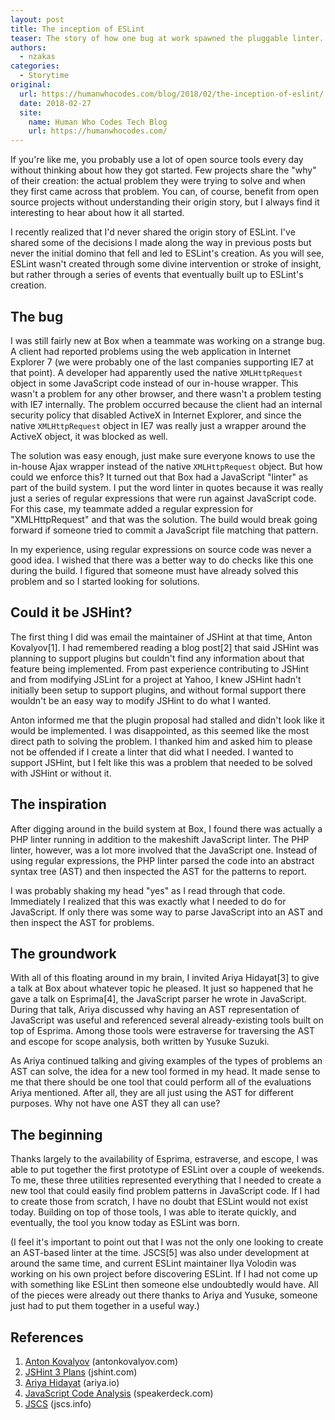 ```yaml
---
layout: post
title: The inception of ESLint
teaser: The story of how one bug at work spawned the pluggable linter.
authors:
  - nzakas
categories:
  - Storytime
original:
  url: https://humanwhocodes.com/blog/2018/02/the-inception-of-eslint/
  date: 2018-02-27
  site:
    name: Human Who Codes Tech Blog
    url: https://humanwhocodes.com/
---
```


If you're like me, you probably use a lot of open source tools every day without thinking about how they got started. Few projects share the "why" of their creation: the actual problem they were trying to solve and when they first came across that problem. You can, of course, benefit from open source projects without understanding their origin story, but I always find it interesting to hear about how it all started.

I recently realized that I'd never shared the origin story of ESLint. I've shared some of the decisions I made along the way in previous posts but never the initial domino that fell and led to ESLint's creation. As you will see, ESLint wasn't created through some divine intervention or stroke of insight, but rather through a series of events that eventually built up to ESLint's creation.

## The bug

I was still fairly new at Box when a teammate was working on a strange bug. A client had reported problems using the web application in Internet Explorer 7 (we were probably one of the last companies supporting IE7 at that point). A developer had apparently used the native `XMLHttpRequest` object in some JavaScript code instead of our in-house wrapper. This wasn't a problem for any other browser, and there wasn't a problem testing with IE7 internally. The problem occurred because the client had an internal security policy that disabled ActiveX in Internet Explorer, and since the native `XMLHttpRequest` object in IE7 was really just a wrapper around the ActiveX object, it was blocked as well.

The solution was easy enough, just make sure everyone knows to use the in-house Ajax wrapper instead of the native `XMLHttpRequest` object. But how could we enforce this? It turned out that Box had a JavaScript "linter" as part of the build system. I put the word linter in quotes because it was really just a series of regular expressions that were run against JavaScript code. For this case, my teammate added a regular expression for "XMLHttpRequest" and that was the solution. The build would break going forward if someone tried to commit a JavaScript file matching that pattern.

In my experience, using regular expressions on source code was never a good idea. I wished that there was a better way to do checks like this one during the build. I figured that someone must have already solved this problem and so I started looking for solutions.

## Could it be JSHint?

The first thing I did was email the maintainer of JSHint at that time, Anton Kovalyov[1]. I had remembered reading a blog post[2] that said JSHint was planning to support plugins but couldn't find any information about that feature being implemented. From past experience contributing to JSHint and from modifying JSLint for a project at Yahoo, I knew JSHint hadn't initially been setup to support plugins, and without formal support there wouldn't be an easy way to modify JSHint to do what I wanted.

Anton informed me that the plugin proposal had stalled and didn't look like it would be implemented. I was disappointed, as this seemed like the most direct path to solving the problem. I thanked him and asked him to please not be offended if I create a linter that did what I needed. I wanted to support JSHint, but I felt like this was a problem that needed to be solved with JSHint or without it.

## The inspiration

After digging around in the build system at Box, I found there was actually a PHP linter running in addition to the makeshift JavaScript linter. The PHP linter, however, was a lot more involved that the JavaScript one. Instead of using regular expressions, the PHP linter parsed the code into an abstract syntax tree (AST) and then inspected the AST for the patterns to report.

I was probably shaking my head "yes" as I read through that code. Immediately I realized that this was exactly what I needed to do for JavaScript. If only there was some way to parse JavaScript into an AST and then inspect the AST for problems.

## The groundwork

With all of this floating around in my brain, I invited Ariya Hidayat[3] to give a talk at Box about whatever topic he pleased. It just so happened that he gave a talk on Esprima[4], the JavaScript parser he wrote in JavaScript. During that talk, Ariya discussed why having an AST representation of JavaScript was useful and referenced several already-existing tools built on top of Esprima. Among those tools were estraverse for traversing the AST and escope for scope analysis, both written by Yusuke Suzuki.

As Ariya continued talking and giving examples of the types of problems an AST can solve, the idea for a new tool formed in my head. It made sense to me that there should be one tool that could perform all of the evaluations Ariya mentioned. After all, they are all just using the AST for different purposes. Why not have one AST they all can use?

## The beginning

Thanks largely to the availability of Esprima, estraverse, and escope, I was able to put together the first prototype of ESLint over a couple of weekends. To me, these three utilities represented everything that I needed to create a new tool that could easily find problem patterns in JavaScript code. If I had to create those from scratch, I have no doubt that ESLint would not exist today. Building on top of those tools, I was able to iterate quickly, and eventually, the tool you know today as ESLint was born.

(I feel it's important to point out that I was not the only one looking to create an AST-based linter at the time. JSCS[5] was also under development at around the same time, and current ESLint maintainer Ilya Volodin was working on his own project before discovering ESLint. If I had not come up with something like ESLint then someone else undoubtedly would have. All of the pieces were already out there thanks to Ariya and Yusuke, someone just had to put them together in a useful way.)

## References

1. [Anton Kovalyov](https://www.antonkovalyov.com/) (antonkovalyov.com)
1. [JSHint 3 Plans](http://jshint.com/blog/jshint-3-plans/) (jshint.com)
1. [Ariya Hidayat](https://ariya.io) (ariya.io)
1. [JavaScript Code Analysis](https://speakerdeck.com/ariya/javascript-code-analysis) (speakerdeck.com)
1. [JSCS](http://jscs.info/) (jscs.info)
